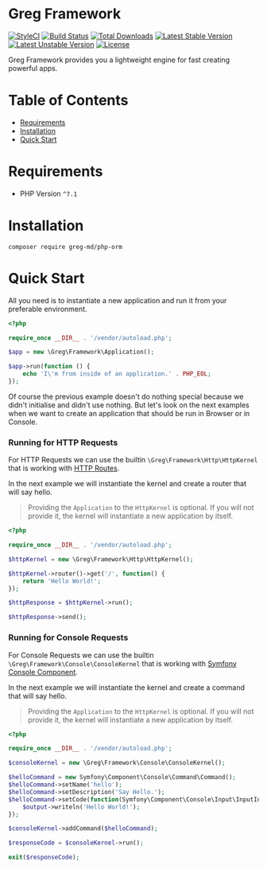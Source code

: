 # Greg Framework

[![StyleCI](https://styleci.io/repos/29315729/shield?style=flat)](https://styleci.io/repos/29315729)
[![Build Status](https://travis-ci.org/greg-md/php-framework.svg)](https://travis-ci.org/greg-md/php-framework)
[![Total Downloads](https://poser.pugx.org/greg-md/php-framework/d/total.svg)](https://packagist.org/packages/greg-md/php-framework)
[![Latest Stable Version](https://poser.pugx.org/greg-md/php-framework/v/stable.svg)](https://packagist.org/packages/greg-md/php-framework)
[![Latest Unstable Version](https://poser.pugx.org/greg-md/php-framework/v/unstable.svg)](https://packagist.org/packages/greg-md/php-framework)
[![License](https://poser.pugx.org/greg-md/php-framework/license.svg)](https://packagist.org/packages/greg-md/php-framework)

Greg Framework provides you a lightweight engine for fast creating powerful apps.

# Table of Contents

* [Requirements](#requirements)
* [Installation](#installation)
* [Quick Start](#quick-start)

# Requirements

* PHP Version `^7.1`

# Installation

`composer require greg-md/php-orm`

# Quick Start

All you need is to instantiate a new application and run it from your preferable environment.

```php
<?php

require_once __DIR__ . '/vendor/autoload.php';

$app = new \Greg\Framework\Application();

$app->run(function () {
    echo 'I\'m from inside of an application.' . PHP_EOL;
});
```

Of course the previous example doesn't do nothing special because we didn't initialise and didn't use nothing.
But let's look on the next examples when we want to create an application that should be run in Browser or in Console.

### Running for HTTP Requests

For HTTP Requests we can use the builtin `\Greg\Framework\Http\HttpKernel`
that is working with [HTTP Routes](https://github.com/greg-md/php-router).

In the next example we will instantiate the kernel and create a router that will say hello.

> Providing the `Application` to the `HttpKernel` is optional.
> If you will not provide it, the kernel will instantiate a new application by itself.

```php
<?php

require_once __DIR__ . '/vendor/autoload.php';

$httpKernel = new \Greg\Framework\Http\HttpKernel();

$httpKernel->router()->get('/', function() {
    return 'Hello World!';
});

$httpResponse = $httpKernel->run();

$httpResponse->send();
```

### Running for Console Requests

For Console Requests we can use the builtin `\Greg\Framework\Console\ConsoleKernel`
that is working with [Symfony Console Component](http://symfony.com/doc/current/components/console.html).

In the next example we will instantiate the kernel and create a command that will say hello.

> Providing the `Application` to the `HttpKernel` is optional.
> If you will not provide it, the kernel will instantiate a new application by itself.

```php
<?php

require_once __DIR__ . '/vendor/autoload.php';

$consoleKernel = new \Greg\Framework\Console\ConsoleKernel();

$helloCommand = new Symfony\Component\Console\Command\Command();
$helloCommand->setName('hello');
$helloCommand->setDescription('Say Hello.');
$helloCommand->setCode(function(Symfony\Component\Console\Input\InputInterface $input, Symfony\Component\Console\Output\OutputInterface $output) {
    $output->writeln('Hello World!');
});

$consoleKernel->addCommand($helloCommand);

$responseCode = $consoleKernel->run();

exit($responseCode);
```
